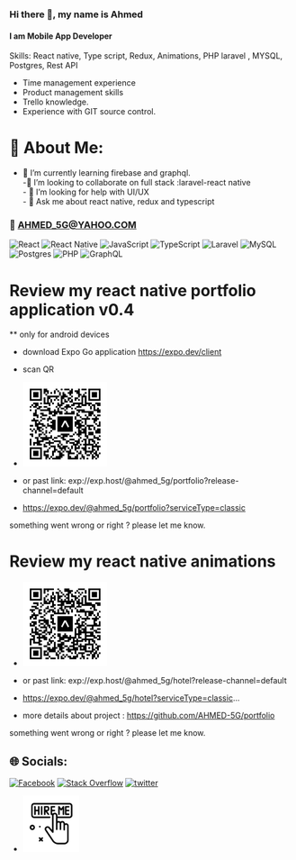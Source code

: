 ### Hi there 👋, my name is Ahmed

#### I am Mobile App Developer

Skills: React native, Type script, Redux, Animations, PHP laravel , MYSQL, Postgres, Rest API

- Time management experience
- Product management skills
- Trello knowledge.
- Experience with GIT source control.

# 💫 About Me:

- 🌱 I’m currently learning firebase and graphql.<br>-👯 I’m looking to collaborate on full stack :laravel-react native<br>- 🤔 I’m looking for help with UI/UX<br>- 💬 Ask me about react native, redux and typescript<br>

### 📧 AHMED_5G@YAHOO.COM

![React](https://img.shields.io/badge/react-%2320232a.svg?style=for-the-badge&logo=react&logoColor=%2361DAFB) ![React Native](https://img.shields.io/badge/react_native-%2320232a.svg?style=for-the-badge&logo=react&logoColor=%2361DAFB) ![JavaScript](https://img.shields.io/badge/javascript-%23323330.svg?style=for-the-badge&logo=javascript&logoColor=%23F7DF1E) ![TypeScript](https://img.shields.io/badge/typescript-%23007ACC.svg?style=for-the-badge&logo=typescript&logoColor=white) ![Laravel](https://img.shields.io/badge/laravel-%23FF2D20.svg?style=for-the-badge&logo=laravel&logoColor=white) ![MySQL](https://img.shields.io/badge/mysql-%2300f.svg?style=for-the-badge&logo=mysql&logoColor=white) ![Postgres](https://img.shields.io/badge/postgres-%23316192.svg?style=for-the-badge&logo=postgresql&logoColor=white) ![PHP](https://img.shields.io/badge/php-%23777BB4.svg?style=for-the-badge&logo=php&logoColor=white) ![GraphQL](https://img.shields.io/badge/-GraphQL-E10098?style=for-the-badge&logo=graphql&logoColor=white)

# Review my react native portfolio application v0.4
** only for android devices 
- download Expo Go application https://expo.dev/client

- scan QR

- <a href="exp://exp.host/@ahmed_5g/portfolio?release-channel=default">
     <img
     width=150 height= 150
      src="./images/expo-go-portfolio-default.svg">
  </a>

- or past link:
  exp://exp.host/@ahmed_5g/portfolio?release-channel=default

- https://expo.dev/@ahmed_5g/portfolio?serviceType=classic

something went wrong or right ? please let me know.

# Review my react native animations

- <a href="exp://exp.host/@ahmed_5g/hotel?release-channel=default">
     <img
     width=150 height= 150
      src="./images/hotelanimation.svg">
  </a>

- or past link:
  exp://exp.host/@ahmed_5g/hotel?release-channel=default

- https://expo.dev/@ahmed_5g/hotel?serviceType=classic...

- more details about project : 
https://github.com/AHMED-5G/portfolio

something went wrong or right ? please let me know.

## 🌐 Socials:

[![Facebook](https://img.shields.io/badge/Facebook-%231877F2.svg?logo=Facebook&logoColor=white)](https://www.facebook.com/people/Ahmed-Ali/100086148849098/) 
[![Stack Overflow](https://img.shields.io/badge/-Stackoverflow-FE7A16?logo=stack-overflow&logoColor=white)](https://stackoverflow.com/users/14738120/ahmed5g)
[![twitter](https://img.shields.io/badge/-twitter-1DA1F2?logo=twitter&logoColor=white)](https://twitter.com/AD_5G)

- <a href="https://www.facebook.com/people/Ahmed-Ali/100086148849098/">
     <img
     width=100 height= 100
      src="./images/hire.png">
  </a>
